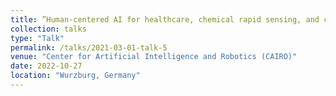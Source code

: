 ```yaml
---
title: ”Human-centered AI for healthcare, chemical rapid sensing, and climate impact”
collection: talks
type: "Talk"
permalink: /talks/2021-03-01-talk-5
venue: "Center for Artificial Intelligence and Robotics (CAIRO)"
date: 2022-10-27
location: "Wurzburg, Germany"
---
```

